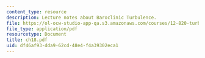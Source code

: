 ```yaml
---
content_type: resource
description: Lecture notes about Baroclinic Turbulence.
file: https://ol-ocw-studio-app-qa.s3.amazonaws.com/courses/12-820-turbulence-in-the-ocean-and-atmosphere-spring-2007/df46af93dda962cd48e4f4a39302eca1_ch18.pdf
file_type: application/pdf
resourcetype: Document
title: ch18.pdf
uid: df46af93-dda9-62cd-48e4-f4a39302eca1
---
```

